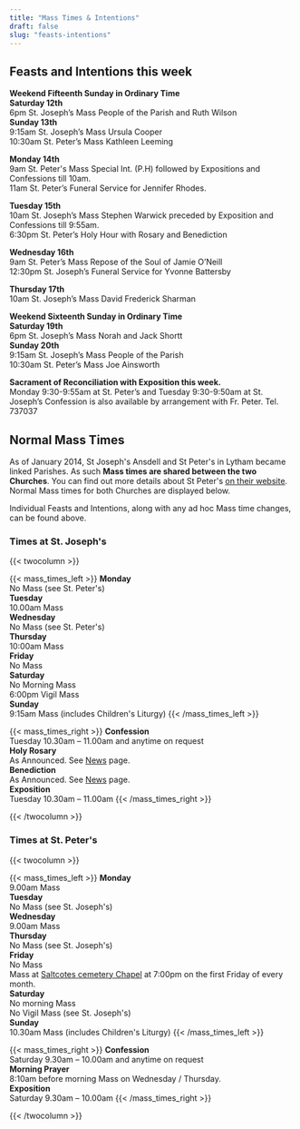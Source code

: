 ```yaml
---
title: "Mass Times & Intentions"
draft: false
slug: "feasts-intentions"
---
```


## Feasts and Intentions this week  

**Weekend Fifteenth Sunday in Ordinary Time**  
**Saturday 12th**  
6pm St. Joseph’s Mass People of the Parish and Ruth Wilson  
**Sunday 13th**  
9:15am St. Joseph’s Mass Ursula Cooper  
10:30am St. Peter’s Mass Kathleen Leeming  

**Monday 14th**  
9am St. Peter's Mass Special Int. (P.H) followed by Expositions and Confessions till 10am.  
11am St. Peter’s Funeral Service for Jennifer Rhodes.  

**Tuesday 15th**  
10am St. Joseph’s Mass Stephen Warwick preceded by Exposition and Confessions till 9:55am.  
6:30pm St. Peter’s Holy Hour with Rosary and Benediction  

**Wednesday 16th**  
9am St. Peter’s Mass Repose of the Soul of Jamie O’Neill  
12:30pm St. Joseph’s Funeral Service for Yvonne Battersby  

**Thursday 17th**  
10am St. Joseph’s Mass David Frederick Sharman  

**Weekend Sixteenth Sunday in Ordinary Time**  
**Saturday 19th**  
6pm St. Joseph’s Mass Norah and Jack Shortt  
**Sunday 20th**  
9:15am St. Joseph’s Mass People of the Parish  
10:30am St. Peter’s Mass Joe Ainsworth  

**Sacrament of Reconciliation with Exposition this week.**  
Monday 9:30-9:55am at St. Peter’s and Tuesday 9:30-9:50am at St. Joseph’s
Confession is also available by arrangement with Fr. Peter. Tel. 737037

## Normal Mass Times

As of January 2014, St Joseph's Ansdell and St Peter's in Lytham became linked Parishes. As such **Mass times are shared between the two Churches**. You can find out more details about St Peter's [on their website](https://www.stpeterslytham.co.uk/). Normal Mass times for both Churches are displayed below.

Individual Feasts and Intentions, along with any ad hoc Mass time changes, can be found above.

### Times at St. Joseph's

{{< twocolumn >}}

{{< mass_times_left >}}
**Monday**  
No Mass (see St. Peter's)  
**Tuesday**  
10.00am Mass  
**Wednesday**  
No Mass (see St. Peter's)  
**Thursday**  
10:00am Mass  
**Friday**  
No Mass  
**Saturday**  
No Morning Mass  
6:00pm Vigil Mass  
**Sunday**  
9:15am Mass (includes Children's Liturgy)
{{< /mass_times_left >}}

{{< mass_times_right >}}
**Confession**  
Tuesday 10.30am – 11.00am and anytime on request  
**Holy Rosary**  
As Announced. See [News](/news) page.  
**Benediction**  
As Announced. See [News](/news) page.  
**Exposition**  
Tuesday 10.30am – 11.00am
{{< /mass_times_right >}}

{{< /twocolumn >}}

### Times at St. Peter's

{{< twocolumn >}}

{{< mass_times_left >}}
**Monday**  
9.00am Mass  
**Tuesday**  
No Mass (see St. Joseph's)  
**Wednesday**  
9.00am Mass  
**Thursday**  
No Mass (see St. Joseph's)  
**Friday**  
No Mass  
Mass at [Saltcotes cemetery Chapel](https://goo.gl/maps/McT83) at 7:00pm on the first Friday of every month.  
**Saturday**  
No morning Mass  
No Vigil Mass (see St. Joseph's)  
**Sunday**  
10.30am Mass (includes Children's Liturgy)
{{< /mass_times_left >}}

{{< mass_times_right >}}
**Confession**  
Saturday 9.30am – 10.00am and anytime on request  
**Morning Prayer**  
8:10am before morning Mass on Wednesday / Thursday.  
**Exposition**  
Saturday 9.30am – 10.00am
{{< /mass_times_right >}}

{{< /twocolumn >}}
